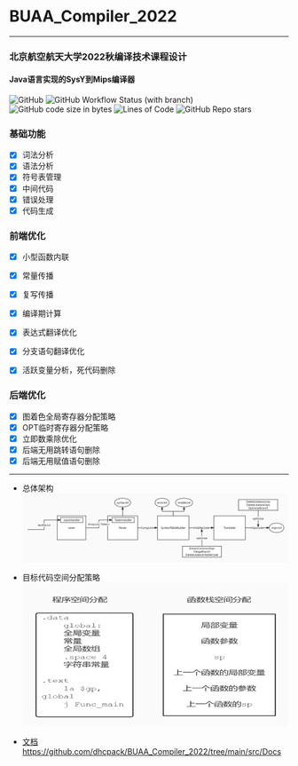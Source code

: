 # BUAA_Compiler_2022

------------
### 北京航空航天大学2022秋编译技术课程设计
#### Java语言实现的SysY到Mips编译器

![GitHub](https://img.shields.io/github/license/dhcpack/BUAA_Compiler_2022)
![GitHub Workflow Status (with branch)](https://img.shields.io/github/actions/workflow/status/dhcpack/BUAA_Compiler_2022/release.yml?branch=main&label=build-and-release)
![GitHub code size in bytes](https://img.shields.io/github/languages/code-size/dhcpack/BUAA_Compiler_2022)
![Lines of Code](https://img.shields.io/badge/Lines%20of%20Code-10817-blue)
![GitHub Repo stars](https://img.shields.io/github/stars/dhcpack/BUAA_Compiler_2022?style=social)

### 基础功能
- [x] 词法分析
- [x] 语法分析
- [x] 符号表管理
- [x] 中间代码
- [x] 错误处理
- [x] 代码生成

### 前端优化
- [x] 小型函数内联
- [x] 常量传播
- [x] 复写传播
- [x] 编译期计算
- [x] 表达式翻译优化
- [x] 分支语句翻译优化
- [x] 活跃变量分析，死代码删除


### 后端优化
- [x] 图着色全局寄存器分配策略
- [x] OPT临时寄存器分配策略
- [x] 立即数乘除优化
- [x] 后端无用跳转语句删除
- [x] 后端无用赋值语句删除

--------------

- 总体架构
  ![总体架构](./src/Docs/img/总体架构.jpg)

- 目标代码空间分配策略
  ![空间分配](./src/Docs/img/空间分配.png)

- [文档](https://github.com/dhcpack/BUAA_Compiler_2022/tree/main/src/Docs)
  https://github.com/dhcpack/BUAA_Compiler_2022/tree/main/src/Docs